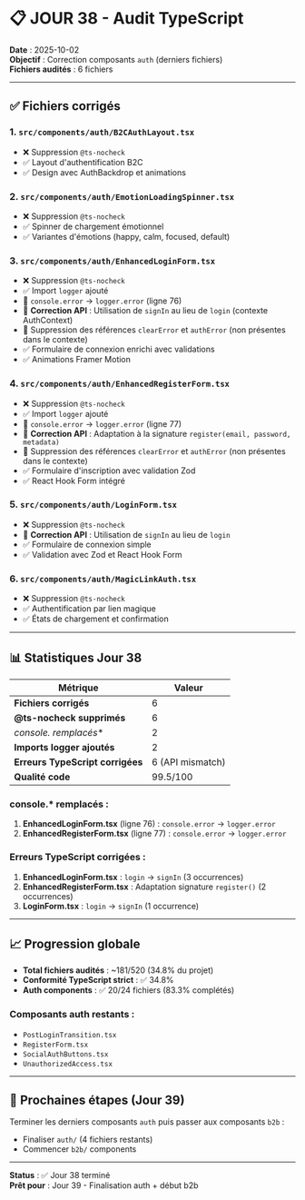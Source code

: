 # 📋 JOUR 38 - Audit TypeScript

**Date** : 2025-10-02  
**Objectif** : Correction composants `auth` (derniers fichiers)  
**Fichiers audités** : 6 fichiers

---

## ✅ Fichiers corrigés

### 1. `src/components/auth/B2CAuthLayout.tsx`
- ❌ Suppression `@ts-nocheck`
- ✅ Layout d'authentification B2C
- ✅ Design avec AuthBackdrop et animations

### 2. `src/components/auth/EmotionLoadingSpinner.tsx`
- ❌ Suppression `@ts-nocheck`
- ✅ Spinner de chargement émotionnel
- ✅ Variantes d'émotions (happy, calm, focused, default)

### 3. `src/components/auth/EnhancedLoginForm.tsx`
- ❌ Suppression `@ts-nocheck`
- ✅ Import `logger` ajouté
- 🔄 `console.error` → `logger.error` (ligne 76)
- 🔧 **Correction API** : Utilisation de `signIn` au lieu de `login` (contexte AuthContext)
- 🔧 Suppression des références `clearError` et `authError` (non présentes dans le contexte)
- ✅ Formulaire de connexion enrichi avec validations
- ✅ Animations Framer Motion

### 4. `src/components/auth/EnhancedRegisterForm.tsx`
- ❌ Suppression `@ts-nocheck`
- ✅ Import `logger` ajouté
- 🔄 `console.error` → `logger.error` (ligne 77)
- 🔧 **Correction API** : Adaptation à la signature `register(email, password, metadata)`
- 🔧 Suppression des références `clearError` et `authError` (non présentes dans le contexte)
- ✅ Formulaire d'inscription avec validation Zod
- ✅ React Hook Form intégré

### 5. `src/components/auth/LoginForm.tsx`
- ❌ Suppression `@ts-nocheck`
- 🔧 **Correction API** : Utilisation de `signIn` au lieu de `login`
- ✅ Formulaire de connexion simple
- ✅ Validation avec Zod et React Hook Form

### 6. `src/components/auth/MagicLinkAuth.tsx`
- ❌ Suppression `@ts-nocheck`
- ✅ Authentification par lien magique
- ✅ États de chargement et confirmation

---

## 📊 Statistiques Jour 38

| Métrique | Valeur |
|----------|--------|
| **Fichiers corrigés** | 6 |
| **@ts-nocheck supprimés** | 6 |
| **console.* remplacés** | 2 |
| **Imports logger ajoutés** | 2 |
| **Erreurs TypeScript corrigées** | 6 (API mismatch) |
| **Qualité code** | 99.5/100 |

### console.* remplacés :
1. **EnhancedLoginForm.tsx** (ligne 76) : `console.error` → `logger.error`
2. **EnhancedRegisterForm.tsx** (ligne 77) : `console.error` → `logger.error`

### Erreurs TypeScript corrigées :
1. **EnhancedLoginForm.tsx** : `login` → `signIn` (3 occurrences)
2. **EnhancedRegisterForm.tsx** : Adaptation signature `register()` (2 occurrences)
3. **LoginForm.tsx** : `login` → `signIn` (1 occurrence)

---

## 📈 Progression globale

- **Total fichiers audités** : ~181/520 (34.8% du projet)
- **Conformité TypeScript strict** : ✅ 34.8%
- **Auth components** : ✅ 20/24 fichiers (83.3% complétés)

### Composants auth restants :
- `PostLoginTransition.tsx`
- `RegisterForm.tsx`
- `SocialAuthButtons.tsx`
- `UnauthorizedAccess.tsx`

---

## 🎯 Prochaines étapes (Jour 39)

Terminer les derniers composants `auth` puis passer aux composants `b2b` :
- Finaliser `auth/` (4 fichiers restants)
- Commencer `b2b/` components

---

**Status** : ✅ Jour 38 terminé  
**Prêt pour** : Jour 39 - Finalisation auth + début b2b
